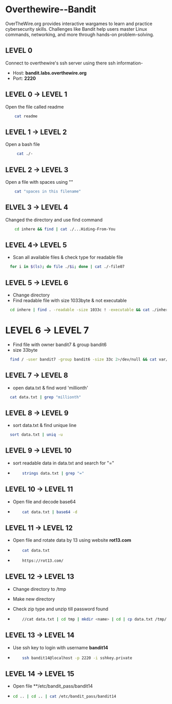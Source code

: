 # Overthewire--Bandit
OverTheWire.org provides interactive wargames to learn and practice cybersecurity skills. Challenges like Bandit help users master Linux commands, networking, and more through hands-on problem-solving.


## LEVEL 0

Connect to overthewire's ssh server using there ssh information-
- Host: **bandit.labs.overthewire.org**
- Port: **2220**

## LEVEL 0 -> LEVEL 1

Open the file called readme

```bash
    cat readme
```

## LEVEL 1 -> LEVEL 2

Open a bash file

```bash
     cat ./-
```

## LEVEL 2 -> LEVEL 3

Open a file with spaces using ""

```bash
    cat "spaces in this filename"
```    

## ELVEL 3 -> LEVEL 4

Changed the directory and use find command

```bash
    cd inhere && find | cat ./...Hiding-From-You
```

## LEVEL 4-> LEVEL 5

- Scan all available files & check type for readable file
 
```bash
  for i in $(ls); do file ./$i; done | cat ./-file07
```

## LEVEL 5 -> LEVEL 6

- Change directory 
- Find readable file with size 1033byte & not executable 

```bash
  cd inhere | find . -readable -size 1033c ! -executable && cat ./inhere/maybehere07/.file2
```

# LEVEL 6 -> LEVEL 7

- Find file with owner bandit7 & group bandit6
- size 33byte

```bash
  find / -user bandit7 -group bandit6 -size 33c 2>/dev/null && cat var/lib/dpkg/info/bandit7.password
```

## LEVEL 7 -> LEVEL 8

- open data.txt & find word 'millionth'

```bash
  cat data.txt | grep "millionth"
````

## LEVEL 8 -> LEVEL 9

- sort data.txt & find unique line

```bash
  sort data.txt | uniq -u
```

## LEVEL 9 -> LEVEL 10

- sort readable data in data.txt and search for "="

- ```bash
      strings data.txt | grep "="
  ```

## LEVEL 10 -> LEVEL 11

- Open file and decode base64

- ```bash
      cat data.txt | base64 -d
  ```

## LEVEL 11 -> LEVEL 12

- Open file and rotate data by 13 using website **rot13.com**

- ```bash
      cat data.txt 
  ```
- ```bash
      https://rot13.com/
  ```

## LEVEL 12 -> LEVEL 13

- Change directory to /tmp
- Make new directory
- Check zip type and unzip till password found

- ```bash
      //cat data.txt | cd tmp | mkdir <name> | cd | cp data.txt /tmp/<name> | cd /tmp/<name> | ls | cat data.txt | xxd -r > <name> | file <name> | mv <name> <name>.gz | gzip -d <name>.gz | mv <name> <name>.bz2 | bzip2 -d <name>.bz2 | mv <name> <name>.gz | gzip -d <name>.gz |  tar -xvf <name> | tar -xvf data5.bin | mv data6.bin data6.bin.bz2 | bzip2 -d data6.bin.bz2 | tar -xvf data6.bin | mv data8.bin data8.bin.gz | gzip -d data8.bin.gz | cat data8.bin
  ```

## LEVEL 13 -> LEVEL 14

- Use ssh key to login with username **bandit14**

- ```bash
      ssh bandit14@localhost -p 2220 -i sshkey.private
  ```

## LEVEL 14 -> LEVEL 15

- Open file **/etc/bandit_pass/bandit14

- ```bash
  cd .. | cd .. | cat /etc/bandit_pass/bandit14
  ```
  

  
      
  
  
